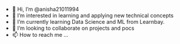 - 👋 Hi, I’m @anisha21011994
- 👀 I’m interested in learning and applying new technical concepts
- 🌱 I’m currently learning Data Science and ML from Learnbay.  
- 💞️ I’m looking to collaborate on projects and pocs
- 📫 How to reach me ...

<!---
anisha21011994/anisha21011994 is a ✨ special ✨ repository because its `README.md` (this file) appears on your GitHub profile.
You can click the Preview link to take a look at your changes.
--->
